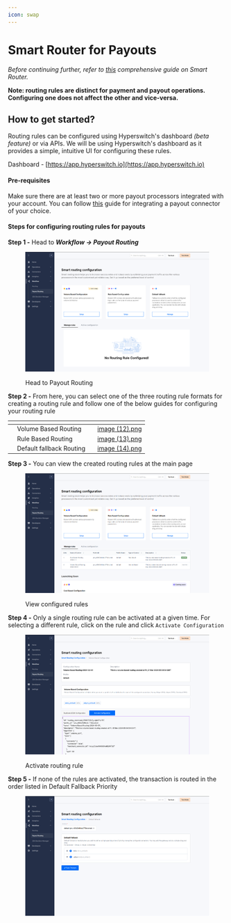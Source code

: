 ```yaml
---
icon: swap
---
```


# Smart Router for Payouts

_Before continuing further, refer to_ [_this_](https://docs.hyperswitch.io/features/merchant-controls/smart-router) _comprehensive guide on Smart Router._

**Note: routing rules are distinct for payment and payout operations. Configuring one does not affect the other and vice-versa.**

## How to get started?

Routing rules can be configured using Hyperswitch's dashboard _(beta feature)_ or via APIs. We will be using Hyperswitch's dashboard as it provides a simple, intuitive UI for configuring these rules.

Dashboard - [https://app.hyperswitch.io](https://app.hyperswitch.io)

#### Pre-requisites

Make sure there are at least two or more payout processors integrated with your account. You can follow [this](https://docs.hyperswitch.io/features/payment-flows-and-management/payouts/get-started-with-payouts#how-to-get-started) guide for integrating a payout connector of your choice.

#### Steps for configuring routing rules for payouts

**Step 1 -** Head to _**Workflow -> Payout Routing**_

<figure><img src="../../../.gitbook/assets/image (10).png" alt=""><figcaption><p>Head to Payout Routing</p></figcaption></figure>

**Step 2 -** From here, you can select one of the three routing rule formats for creating a routing rule and follow one of the below guides for configuring your routing rule

<table data-view="cards"><thead><tr><th></th><th></th><th></th><th data-hidden data-card-cover data-type="files"></th></tr></thead><tbody><tr><td></td><td>Volume Based Routing</td><td></td><td><a href="../../../.gitbook/assets/image (12).png">image (12).png</a></td></tr><tr><td></td><td>Rule Based Routing</td><td></td><td><a href="../../../.gitbook/assets/image (13).png">image (13).png</a></td></tr><tr><td></td><td>Default fallback Routing</td><td></td><td><a href="../../../.gitbook/assets/image (14).png">image (14).png</a></td></tr></tbody></table>

**Step 3 -** You can view the created routing rules at the main page

<figure><img src="../../../.gitbook/assets/image (15).png" alt=""><figcaption><p>View configured rules</p></figcaption></figure>

**Step 4 -** Only a single routing rule can be activated at a given time. For selecting a different rule, click on the rule and click `Activate Configuration`

<figure><img src="../../../.gitbook/assets/image (16).png" alt=""><figcaption><p>Activate routing rule</p></figcaption></figure>

**Step 5 -** If none of the rules are activated, the transaction is routed in the order listed in Default Fallback Priority

<figure><img src="../../../.gitbook/assets/image (17).png" alt=""><figcaption></figcaption></figure>
